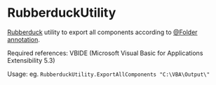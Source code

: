 # RubberduckUtility
[Rubberduck](https://rubberduckvba.com/) utility to export all components according to [@Folder annotation](https://github.com/rubberduck-vba/Rubberduck/wiki/Using-@Folder-Annotations). 

Required references: VBIDE (Microsoft Visual Basic for Applications Extensibility 5.3)

Usage: eg. ```RubberduckUtility.ExportAllComponents "C:\VBA\Output\"```
